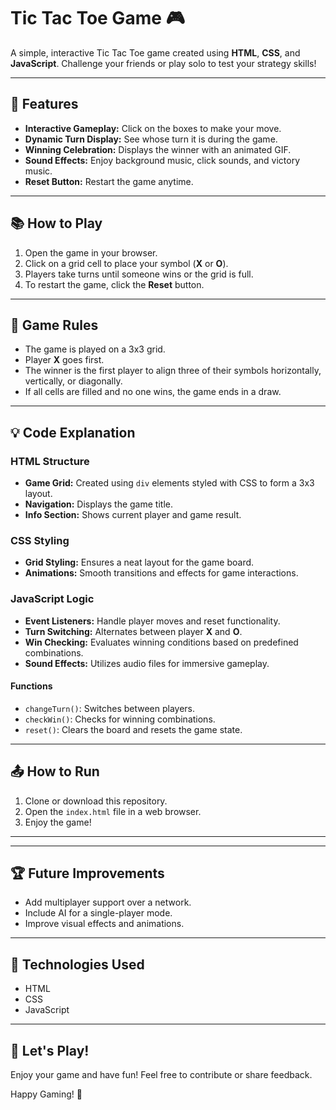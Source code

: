 # Tic Tac Toe Game 🎮

A simple, interactive Tic Tac Toe game created using **HTML**, **CSS**, and **JavaScript**. Challenge your friends or play solo to test your strategy skills!

---

## 🔧 Features

- **Interactive Gameplay:** Click on the boxes to make your move.
- **Dynamic Turn Display:** See whose turn it is during the game.
- **Winning Celebration:** Displays the winner with an animated GIF.
- **Sound Effects:** Enjoy background music, click sounds, and victory music.
- **Reset Button:** Restart the game anytime.

---

## 📚 How to Play

1. Open the game in your browser.
2. Click on a grid cell to place your symbol (**X** or **O**).
3. Players take turns until someone wins or the grid is full.
4. To restart the game, click the **Reset** button.

---

## 📏 Game Rules

- The game is played on a 3x3 grid.
- Player **X** goes first.
- The winner is the first player to align three of their symbols horizontally, vertically, or diagonally.
- If all cells are filled and no one wins, the game ends in a draw.

---

## 💡 Code Explanation

### HTML Structure

- **Game Grid:** Created using `div` elements styled with CSS to form a 3x3 layout.
- **Navigation:** Displays the game title.
- **Info Section:** Shows current player and game result.

### CSS Styling

- **Grid Styling:** Ensures a neat layout for the game board.
- **Animations:** Smooth transitions and effects for game interactions.

### JavaScript Logic

- **Event Listeners:** Handle player moves and reset functionality.
- **Turn Switching:** Alternates between player **X** and **O**.
- **Win Checking:** Evaluates winning conditions based on predefined combinations.
- **Sound Effects:** Utilizes audio files for immersive gameplay.

#### Functions

- `changeTurn()`: Switches between players.
- `checkWin()`: Checks for winning combinations.
- `reset()`: Clears the board and resets the game state.

---

## 📤 How to Run

1. Clone or download this repository.
2. Open the `index.html` file in a web browser.
3. Enjoy the game!

---


---

## 🏆 Future Improvements

- Add multiplayer support over a network.
- Include AI for a single-player mode.
- Improve visual effects and animations.

---

## 🔧 Technologies Used

- HTML
- CSS
- JavaScript

---

## 🚀 Let's Play!

Enjoy your game and have fun! Feel free to contribute or share feedback.

Happy Gaming! 💪


